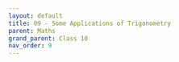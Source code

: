 ```yaml
---
layout: default
title: 09 - Some Applications of Trigonometry
parent: Maths
grand_parent: Class 10
nav_order: 9
---
```

